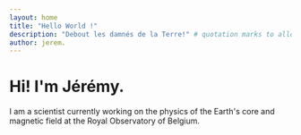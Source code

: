 ```yaml
---
layout: home
title: "Hello World !"
description: "Debout les damnés de la Terre!" # quotation marks to allow colon
author: jerem.
---
```


# Hi! I'm Jérémy.

I am a scientist currently working on the physics of the Earth's core and magnetic field at the Royal Observatory of Belgium.